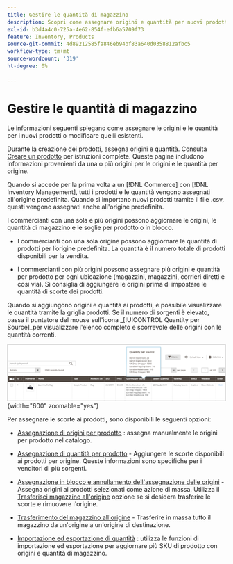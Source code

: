```yaml
---
title: Gestire le quantità di magazzino
description: Scopri come assegnare origini e quantità per nuovi prodotti o modificare prodotti esistenti.
exl-id: b3d4a4c0-725a-4e62-854f-efb6a5709f73
feature: Inventory, Products
source-git-commit: 4d89212585fa846eb94bf83a640d0358812afbc5
workflow-type: tm+mt
source-wordcount: '319'
ht-degree: 0%

---
```


# Gestire le quantità di magazzino

Le informazioni seguenti spiegano come assegnare le origini e le quantità per i nuovi prodotti o modificare quelli esistenti.

Durante la creazione dei prodotti, assegna origini e quantità. Consulta [Creare un prodotto](../catalog/product-create.md) per istruzioni complete. Queste pagine includono informazioni provenienti da una o più origini per le origini e le quantità per origine.

Quando si accede per la prima volta a un [!DNL Commerce] con [!DNL Inventory Management], tutti i prodotti e le quantità vengono assegnati all&#39;origine predefinita. Quando si importano nuovi prodotti tramite il file .csv, questi vengono assegnati anche all&#39;origine predefinita.

I commercianti con una sola e più origini possono aggiornare le origini, le quantità di magazzino e le soglie per prodotto o in blocco.

- I commercianti con una sola origine possono aggiornare le quantità di prodotti per l’origine predefinita. La quantità è il numero totale di prodotti disponibili per la vendita.

- I commercianti con più origini possono assegnare più origini e quantità per prodotto per ogni ubicazione (magazzini, magazzini, corrieri diretti e così via). Si consiglia di aggiungere le origini prima di impostare le quantità di scorte dei prodotti.

Quando si aggiungono origini e quantità ai prodotti, è possibile visualizzare le quantità tramite la griglia prodotti. Se il numero di sorgenti è elevato, passa il puntatore del mouse sull&#39;icona _[!UICONTROL Quantity per Source]_per visualizzare l&#39;elenco completo e scorrevole delle origini con le quantità correnti.

![Quantità di prodotti per origine](assets/inventory-product-quantity.png){width="600" zoomable="yes"}

Per assegnare le scorte ai prodotti, sono disponibili le seguenti opzioni:

- [Assegnazione di origini per prodotto](sources-assign-per-product.md) : assegna manualmente le origini per prodotto nel catalogo.

- [Assegnazione di quantità per prodotto](quantities-assign-per-product.md) - Aggiungere le scorte disponibili ai prodotti per origine. Queste informazioni sono specifiche per i venditori di più sorgenti.

- [Assegnazione in blocco e annullamento dell&#39;assegnazione delle origini](bulk-assignment.md) - Assegna origini ai prodotti selezionati come azione di massa. Utilizza il [Trasferisci magazzino all&#39;origine](inventory-transfer.md) opzione se si desidera trasferire le scorte e rimuovere l&#39;origine.

- [Trasferimento del magazzino all&#39;origine](inventory-transfer.md) - Trasferire in massa tutto il magazzino da un&#39;origine a un&#39;origine di destinazione.

- [Importazione ed esportazione di quantità](inventory-import-export.md) : utilizza le funzioni di importazione ed esportazione per aggiornare più SKU di prodotto con origini e quantità di magazzino.
